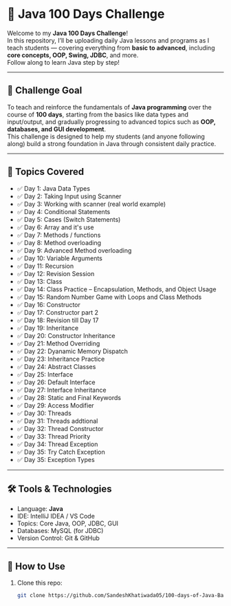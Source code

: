 # 🧠 Java 100 Days Challenge

Welcome to my **Java 100 Days Challenge**!  
In this repository, I’ll be uploading daily Java lessons and programs as I teach students — covering everything from **basic to advanced**, including **core concepts, OOP, Swing, JDBC**, and more.  
Follow along to learn Java step by step!

---

## 📅 Challenge Goal

To teach and reinforce the fundamentals of **Java programming** over the course of **100 days**, starting from the basics like data types and input/output, and gradually progressing to advanced topics such as **OOP, databases, and GUI development**.  
This challenge is designed to help my students (and anyone following along) build a strong foundation in Java through consistent daily practice.

---

## 📌 Topics Covered

- ✅ Day 1: Java Data Types  
- ✅ Day 2: Taking Input using Scanner
- ✅ Day 3: Working with scanner (real world example)
- ✅ Day 4: Conditional Statements
- ✅ Day 5: Cases (Switch Statements)
- ✅ Day 6: Array and it's use
- ✅ Day 7: Methods / functions
- ✅ Day 8: Method overloading
- ✅ Day 9: Advanced Method overloading
- ✅ Day 10: Variable Arguments
- ✅ Day 11: Recursion
- ✅ Day 12: Revision Session
- ✅ Day 13: Class
- ✅ Day 14: Class Practice – Encapsulation, Methods, and Object Usage
- ✅ Day 15:  Random Number Game with Loops and Class Methods
- ✅ Day 16:  Constructor
- ✅ Day 17:  Constructor part 2
- ✅ Day 18:  Revision till Day 17
- ✅ Day 19:  Inheritance 
- ✅ Day 20:  Constructor Inheritance
- ✅ Day 21:  Method Overriding 
- ✅ Day 22:  Dyanamic Memory Dispatch
- ✅ Day 23:  Inheritance Practice
- ✅ Day 24:  Abstract Classes
- ✅ Day 25:  Interface
- ✅ Day 26:  Default Interface
- ✅ Day 27:  Interface Inheritance
- ✅ Day 28:  Static and Final Keywords
- ✅ Day 29:  Access Modifier
- ✅ Day 30:  Threads
- ✅ Day 31:  Threads addtional
- ✅ Day 32:  Thread Constructor
- ✅ Day 33:  Thread Priority
- ✅ Day 34:  Thread Exception
- ✅ Day 35:  Try Catch Exception
- ✅ Day 35:  Exception Types

  


---

## 🛠 Tools & Technologies

- Language: **Java**
- IDE: IntelliJ IDEA / VS Code
- Topics: Core Java, OOP, JDBC, GUI
- Databases: MySQL (for JDBC)
- Version Control: Git & GitHub

---

## 🚀 How to Use

1. Clone this repo:  
   ```bash
   git clone https://github.com/SandeshKhatiwada05/100-days-of-Java-Basic-to-Advanced

